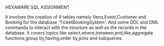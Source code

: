 HEXAWARE SQL ASSIGNMENT


It involves the creation of 4 tables namely Venu,Event,Customer and Booking for the database 'TicketBookingSystem'. And some DDL and DML commands to interact with the structure as well as the records in the database.
It covers topics like select,where,between,and,like,aggregate functions,group by,having,order by,joins and subqueries.
